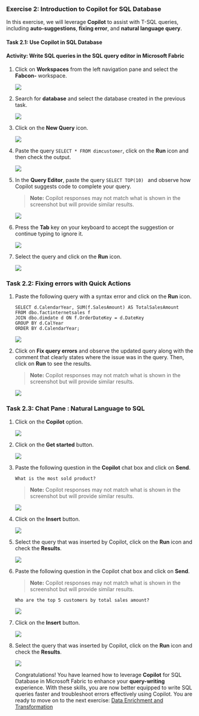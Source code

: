 ### Exercise 2: Introduction to Copilot for SQL Database

In this exercise, we will leverage **Copilot** to assist with T-SQL queries, including **auto-suggestions**, **fixing error**, and **natural language query**.

#### Task 2.1: Use Copilot in SQL Database

#### Activity: Write SQL queries in the SQL query editor in Microsoft Fabric

1. Click on **Workspaces** from the left navigation pane and select the **Fabcon-<inject key="Deployment ID" enableCopy="false"/>** workspace.

   ![](../media/datapipeline1.png)

2. Search for **database** and select the database created in the previous task.

   ![](../media/database2.png)

3. Click on the **New Query** icon.

   ![](../media/database3.png)

4. Paste the query ```SELECT * FROM dimcustomer```, click on the **Run** icon and then check the output.

   ![](../media/database4.png)

5. In the **Query Editor**, paste the query ```SELECT TOP(10) ``` and observe how Copilot suggests code to complete your query.

    >**Note:** Copilot responses may not match what is shown in the screenshot but will provide similar results.

    ![](../media/database17.png)

6. Press the **Tab** key on your keyboard to accept the suggestion or continue typing to ignore it.

   ![](../media/database20.png)

7. Select the query and click on the **Run** icon.

   ![](../media/database19.png)


### Task 2.2: Fixing errors with Quick Actions

1. Paste the following query with a syntax error and click on the **Run** icon.

    ```
    SELECT d.CalendarYear, SUM(f.SalesAmount) AS TotalSalesAmount
    FROM dbo.factinternetsales f
    JOIN dbo.dimdate d ON f.OrderDateKey = d.DateKey
    GROUP BY d.CalYear
    ORDER BY d.CalendarYear;

    ```
   ![](../media/database7.png)

2. Click on **Fix query errors** and observe the updated query along with the comment that clearly states where the issue was in the query. Then, click on **Run** to see the results.

    >**Note:** Copilot responses may not match what is shown in the screenshot but will provide similar results.

   ![](../media/database8.png)

### Task 2.3: Chat Pane : Natural Language to SQL

1. Click on the **Copilot** option.

   ![](../media/database9.png)

2. Click on the **Get started** button.

   ![](../media/database10.png)

3. Paste the following question in the **Copilot** chat box and click on **Send**.

    ```
    What is the most sold product?
    ```

    >**Note:** Copilot responses may not match what is shown in the screenshot but will provide similar results.

    ![](../media/database11.png)

4. Click on the **Insert** button.

   ![](../media/database12.png)

5. Select the query that was inserted by Copilot, click on the **Run** icon and check the **Results**.

   ![](../media/database13.png)

6. Paste the following question in the Copilot chat box and click on **Send**.

    >**Note:** Copilot responses may not match what is shown in the screenshot but will provide similar results.

    ```
    Who are the top 5 customers by total sales amount?
    ```

   ![](../media/database14.png)

7. Click on the **Insert** button.

   ![](../media/database15.png)

8. Select the query that was inserted by Copilot, click on the **Run** icon and check the **Results**.

   ![](../media/database16.png)

    Congratulations! You have learned how to leverage **Copilot** for SQL Database in Microsoft Fabric to enhance your **query-writing** experience. With these skills, you are now better equipped to write SQL queries faster and troubleshoot errors effectively using Copilot. You are ready to move on to the next exercise: [Data Enrichment and Transformation](https://github.com/dreamdemos-ms/Fabcon_Workshop/blob/main/Workshop_Exercises/03%20-%20Data%20Enrichment.md)

